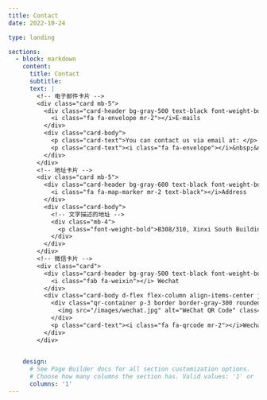```yaml
---
title: Contact
date: 2022-10-24

type: landing

sections:
  - block: markdown
    content:
      title: Contact
      subtitle:
      text: |
        <!-- 电子邮件卡片 -->
        <div class="card mb-5">
          <div class="card-header bg-gray-500 text-black font-weight-bold"> <!-- 灰色标题栏 -->
            <i class="fa fa-envelope mr-2"></i>E-mails
          </div>
          <div class="card-body">
            <p class="card-text">You can contact us via email at: </p>
            <p class="card-text"><i class="fa fa-envelope"></i>&nbsp;&nbsp;<a href="mailto:yuyanwei@ouc.edu.cn">yuyanwei@ouc.edu.cn</a>  </p>
          </div>
        </div>
        <!-- 地址卡片 -->
        <div class="card mb-5">
          <div class="card-header bg-gray-600 text-black font-weight-bold">
            <i class="fa fa-map-marker mr-2 text-black"></i>Address
          </div>
          <div class="card-body">
            <!-- 文字描述的地址 -->
            <div class="mb-4">
              <p class="font-weight-bold">B308/310, Xinxi South Building, 1299 Sansha RD, Qingdao, Shandong 266400</p>
            </div>
          </div>
        </div>
        <!-- 微信卡片 -->
        <div class="card">
          <div class="card-header bg-gray-500 text-black font-weight-bold"> <!-- 灰色标题栏 -->
            <i class="fab fa-weixin"></i> Wechat
          </div>
          <div class="card-body d-flex flex-column align-items-center justify-content-center py-5">
            <div class="qr-container p-3 border border-gray-300 rounded-lg shadow-lg mb-4"> <!-- 图片地址存在static/images/中 -->
              <img src="/images/wechat.jpg" alt="WeChat QR Code" class="img-fluid rounded" style="max-width:220px;">
            </div>
            <p class="card-text"><i class="fa fa-qrcode mr-2"></i>Wechat ID：SIGMA-OUC</p>
          </div>
        </div>

      
    design:
      # See Page Builder docs for all section customization options.
      # Choose how many columns the section has. Valid values: '1' or '2'.
      columns: '1'
---
```


<!-- 
地图组件
<div class="embed-responsive embed-responsive-16by9">
  <iframe src="https://www.openstreetmap.org/export/embed.html?bbox=116.301254%2C39.984501%2C116.311254%2C39.992501&layer=mapnik&marker=39.988501%2C116.306254" width="100%" height="250" frameborder="0" style="border:1px solid #ccc"></iframe>

            <div class="text-center">
              <img src="/images/map.png" alt="Map" class="img-fluid rounded shadow-lg" style="max-width:100%;">
            </div>
-->
